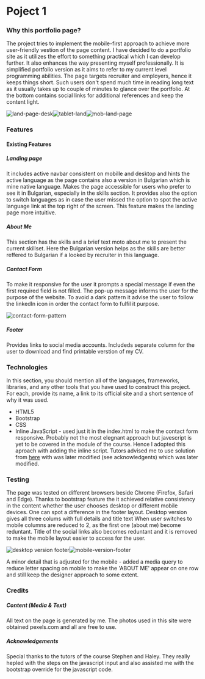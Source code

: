 # Poject 1

### Why this portfolio page?

The project tries to implement the mobile-first approach to achieve more user-friendly vestion of the page content. I have decided to do a portfolio site as it utilizes the effort to something practical which I can develop further. 
It also enhances the way presenting myself professionally. It is simplified portfolio version as it aims to refer to my current level programming abilities. 
The page targets recruiter and employers, hence it keeps things short. Such users don't spend much time in reading long text as it usually takes up to couple of minutes to glance over the portfolio. 
At the bottom contains social links for additional references and keep the content light.

![land-page-desk](https://user-images.githubusercontent.com/51206904/65069700-85cd0c00-d98b-11e9-9eea-e686e66535b8.PNG)![tablet-land](https://user-images.githubusercontent.com/51206904/65069793-bad95e80-d98b-11e9-800e-bc77ef40ddc6.png)![mob-land-page](https://user-images.githubusercontent.com/51206904/65068590-3ab1f980-d989-11e9-8a15-9d78651974fc.png)

### Features

#### Existing Features

##### Landing page

It includes active navbar consistent on mobille and desktop and hints the active language as the page contains also a version in Bulgarian which is mine native language. Makes the page accessible for users who prefer to see it in Bulgarian, especially in the skills section.
It provides also the option to switch languages as in case the user missed the option to spot the active language link at the top right of the screen. 
This feature makes the landing page more intuitive. 

##### About Me</h5>
This section has the skills and a brief text moto about me to present the current skillset. Here the Bulgarian version helps as the skills are better reffered to Bulgarian if a looked by recruiter in this language.

##### Contact Form

To make it responsive for the user it prompts a special message if even the first required field is not filled. The pop-up message informs the user for the purpose of the website. To avoid a dark pattern it advise the user to follow the linkedIn icon in order the contact form to fulfil it purpose.

![contact-form-pattern](https://user-images.githubusercontent.com/51206904/65069898-ebb99380-d98b-11e9-9f77-aeae72f32143.png)

##### Footer

Provides links to social media accounts. Includeds separate column for the user to download and find printable verstion of my CV.


### Technologies
In this section, you should mention all of the languages, frameworks, libraries, and any other tools that you have used to construct this project. For each, provide its name, a link to its official site and a short sentence of why it was used.

- HTML5
- Bootstrap
- CSS
- Inline JavaScript - used just it in the index.html to make the contact form responsive. Probably not the most elegnant approach but javescript is yet to be covered in the module of the course. Hence I adopted this aproach with adding the inline script. Tutors advised me to use solution from [here](https://stackoverflow.com/questions/45914792/validate-form-before-bootstrap-modal-popup) with was later modified (see acknowledgents) which was later modified. 




### Testing

The page was tested on different browsers beside Chrome (Firefox, Safari and Edge). Thanks to bootstrap feature the it achieved relative consistency in the content whether the user chooses desktop or different mobile devices. 
One can spot a difference in the footer layout. Desktop version gives all three colums with full details and title text When user switches to mobile columns are reduced to 2, as the first one (about me) become reduntant. 
Title of the social links also becomes reduntant and it is removed to make the mobile layout easier to access for the user.

![desktop version footer](https://user-images.githubusercontent.com/51206904/65069864-da708700-d98b-11e9-940a-41912ae027ab.PNG)![mobile-version-footer](https://user-images.githubusercontent.com/51206904/65069848-d3497900-d98b-11e9-9ac1-b6a880fdd825.PNG)

A minor detail that is adjusted for the mobile - added a media query to reduce letter spacing on mobile to make the 'ABOUT ME' appear on one row and still keep the designer approach to some extent.


### Credits


##### Content (Media & Text)

All text on the page is generated by me. The photos used in this site were obtained pexels.com and all are free to use.

##### Acknowledgements

Special thanks to the tutors of the course Stephen and Haley. They really hepled with the steps on the javascript input and also assisted me with the bootstrap override for the javascript code.
    
    
